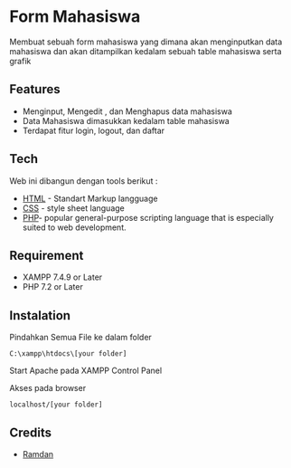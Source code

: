 # Form Mahasiswa
Membuat sebuah form mahasiswa yang dimana akan menginputkan data mahasiswa dan akan ditampilkan kedalam sebuah table mahasiswa serta grafik

## Features
* Menginput, Mengedit , dan Menghapus data mahasiswa
* Data Mahasiswa dimasukkan kedalam table mahasiswa
* Terdapat fitur login, logout, dan daftar

## Tech
Web ini dibangun dengan tools berikut : 
* [HTML](https://www.w3schools.com/html/) - Standart Markup langguage 
* [CSS](https://www.w3schools.com/css/) - style sheet language
* [PHP](https://www.php.net/)- popular general-purpose scripting language that is especially suited to web development.

## Requirement
* XAMPP 7.4.9 or Later
* PHP 7.2 or Later

## Instalation
Pindahkan Semua File ke dalam folder
    
    C:\xampp\htdocs\[your folder]

Start Apache pada XAMPP Control Panel

Akses pada browser

    localhost/[your folder]
    
## Credits
* [Ramdan](https://www.linkedin.com/in/onlyramdan/)
